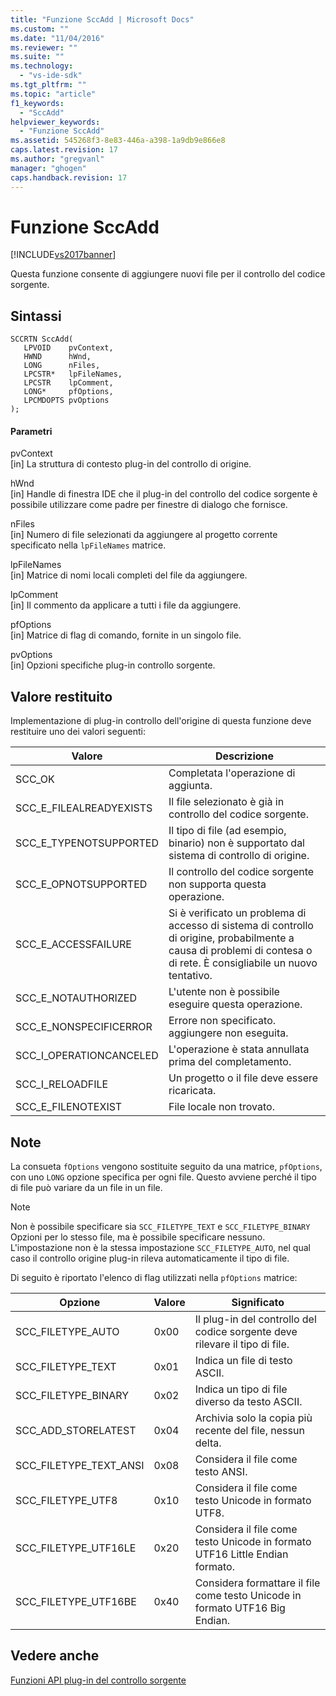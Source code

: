 ```yaml
---
title: "Funzione SccAdd | Microsoft Docs"
ms.custom: ""
ms.date: "11/04/2016"
ms.reviewer: ""
ms.suite: ""
ms.technology: 
  - "vs-ide-sdk"
ms.tgt_pltfrm: ""
ms.topic: "article"
f1_keywords: 
  - "SccAdd"
helpviewer_keywords: 
  - "Funzione SccAdd"
ms.assetid: 545268f3-8e83-446a-a398-1a9db9e866e8
caps.latest.revision: 17
ms.author: "gregvanl"
manager: "ghogen"
caps.handback.revision: 17
---
```

# Funzione SccAdd
[!INCLUDE[vs2017banner](../code-quality/includes/vs2017banner.md)]

Questa funzione consente di aggiungere nuovi file per il controllo del codice sorgente.  
  
## Sintassi  
  
```cpp#  
SCCRTN SccAdd(  
   LPVOID    pvContext,  
   HWND      hWnd,  
   LONG      nFiles,  
   LPCSTR*   lpFileNames,  
   LPCSTR    lpComment,  
   LONG*     pfOptions,  
   LPCMDOPTS pvOptions  
);  
```  
  
#### Parametri  
 pvContext  
 \[in\] La struttura di contesto plug\-in del controllo di origine.  
  
 hWnd  
 \[in\] Handle di finestra IDE che il plug\-in del controllo del codice sorgente è possibile utilizzare come padre per finestre di dialogo che fornisce.  
  
 nFiles  
 \[in\] Numero di file selezionati da aggiungere al progetto corrente specificato nella `lpFileNames` matrice.  
  
 lpFileNames  
 \[in\] Matrice di nomi locali completi del file da aggiungere.  
  
 lpComment  
 \[in\] Il commento da applicare a tutti i file da aggiungere.  
  
 pfOptions  
 \[in\] Matrice di flag di comando, fornite in un singolo file.  
  
 pvOptions  
 \[in\] Opzioni specifiche plug\-in controllo sorgente.  
  
## Valore restituito  
 Implementazione di plug\-in controllo dell'origine di questa funzione deve restituire uno dei valori seguenti:  
  
|Valore|Descrizione|  
|------------|-----------------|  
|SCC\_OK|Completata l'operazione di aggiunta.|  
|SCC\_E\_FILEALREADYEXISTS|Il file selezionato è già in controllo del codice sorgente.|  
|SCC\_E\_TYPENOTSUPPORTED|Il tipo di file \(ad esempio, binario\) non è supportato dal sistema di controllo di origine.|  
|SCC\_E\_OPNOTSUPPORTED|Il controllo del codice sorgente non supporta questa operazione.|  
|SCC\_E\_ACCESSFAILURE|Si è verificato un problema di accesso di sistema di controllo di origine, probabilmente a causa di problemi di contesa o di rete. È consigliabile un nuovo tentativo.|  
|SCC\_E\_NOTAUTHORIZED|L'utente non è possibile eseguire questa operazione.|  
|SCC\_E\_NONSPECIFICERROR|Errore non specificato. aggiungere non eseguita.|  
|SCC\_I\_OPERATIONCANCELED|L'operazione è stata annullata prima del completamento.|  
|SCC\_I\_RELOADFILE|Un progetto o il file deve essere ricaricata.|  
|SCC\_E\_FILENOTEXIST|File locale non trovato.|  
  
## Note  
 La consueta `fOptions` vengono sostituite seguito da una matrice, `pfOptions`, con uno `LONG` opzione specifica per ogni file. Questo avviene perché il tipo di file può variare da un file in un file.  
  
> [!NOTE]
>  Non è possibile specificare sia `SCC_FILETYPE_TEXT` e `SCC_FILETYPE_BINARY` Opzioni per lo stesso file, ma è possibile specificare nessuno. L'impostazione non è la stessa impostazione `SCC_FILETYPE_AUTO`, nel qual caso il controllo origine plug\-in rileva automaticamente il tipo di file.  
  
 Di seguito è riportato l'elenco di flag utilizzati nella `pfOptions` matrice:  
  
|Opzione|Valore|Significato|  
|-------------|------------|-----------------|  
|SCC\_FILETYPE\_AUTO|0x00|Il plug\-in del controllo del codice sorgente deve rilevare il tipo di file.|  
|SCC\_FILETYPE\_TEXT|0x01|Indica un file di testo ASCII.|  
|SCC\_FILETYPE\_BINARY|0x02|Indica un tipo di file diverso da testo ASCII.|  
|SCC\_ADD\_STORELATEST|0x04|Archivia solo la copia più recente del file, nessun delta.|  
|SCC\_FILETYPE\_TEXT\_ANSI|0x08|Considera il file come testo ANSI.|  
|SCC\_FILETYPE\_UTF8|0x10|Considera il file come testo Unicode in formato UTF8.|  
|SCC\_FILETYPE\_UTF16LE|0x20|Considera il file come testo Unicode in formato UTF16 Little Endian formato.|  
|SCC\_FILETYPE\_UTF16BE|0x40|Considera formattare il file come testo Unicode in formato UTF16 Big Endian.|  
  
## Vedere anche  
 [Funzioni API plug\-in del controllo sorgente](../extensibility/source-control-plug-in-api-functions.md)